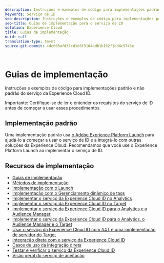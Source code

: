 ```yaml
---
description: Instruções e exemplos de código para implementações padrão e não padrão do serviço da Experience Cloud ID.
keywords: Serviço de ID
seo-description: Instruções e exemplos de código para implementações padrão e não padrão do serviço da Experience Cloud ID.
seo-title: Guias de implementação para o serviço de ID
solution: Experience Cloud
title: Guias de implementação
uuid: null
translation-type: tm+mt
source-git-commit: 4dc668afd37cd1d6f9104adb1b102f1dd4c5746e

---
```



# Guias de implementação

Instruções e exemplos de código para implementações padrão e não padrão do serviço da Experience Cloud ID.

Importante: Certifique-se de ler e entender os requisitos do serviço de ID antes de começar a usar esses procedimentos.

## Implementação padrão

Uma implementação padrão usa [o Adobe Exprience Platform Launch](https://docs.adobelaunch.com/) para ajudá-lo a começar a usar o serviço de ID e a integrá-lo com outras soluções da Experience Cloud. Recomendamos que você use o Experience Platform Launch ao implementar o serviço de ID.

## Recursos de implementação

* [Guias de implementação](mcvid-implementation-guides.md)
* [Métodos de implementação](mcvid-implementation-methods.md)
* [Implementação com o Launch](ecid-implement-with-launch.md)
* [Implementação com o Gerenciamento dinâmico de tags](mcvid-standard.md)
* [Implementar o serviço da Experience Cloud ID no Analytics](mcvid-setup-analytics.md)
* [Implementar o serviço da Experience Cloud ID no Target](mcvid-setup-target.md)
* [Implementar o serviço da Experience Cloud ID para o Analytics e o Audience Manager](mcvid-setup-aam-analytics.md)
* [Implementar o serviço da Experience Cloud ID para o Analytics, o Audience Manager e o Target](mcvid-setup-aam-analytics-target.md)
* [Usar o serviço da Experience Cloud ID com A4T e uma implementação de servidor do Target](ecid-a4t-target.md)
* [Integração direta com o serviço da Experience Cloud ID](mcvid-direct-integration.md)
* [Casos de uso da integração direta](mcvid-direct-integration-examples.md)
* [Testar e verificar o serviço da Experience Cloud ID](mcvid-test-verify.md)
* [Visão geral do serviço de aceitação](opt-in-service/mcvid-optin-overview.md)

